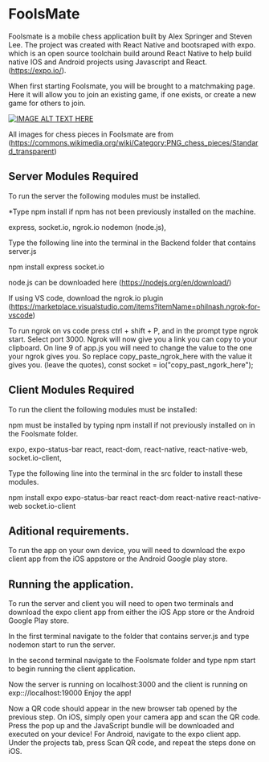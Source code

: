 # FoolsMate

Foolsmate is a mobile chess application built by Alex Springer and Steven Lee. The project was created with React Native and bootsraped with expo. which is an open source toolchain build around React Native to help build native IOS and Android projects using Javascript and React. (https://expo.io/).

When first starting Foolsmate, you will be brought to a matchmaking page. Here it will allow you to join an existing game, if one exists, or create a new game for others to join.

[![IMAGE ALT TEXT HERE](https://img.youtube.com/vi/hjm6A34AZE0/0.jpg)](https://www.youtube.com/watch?v=hjm6A34AZE0)

All images for chess pieces in Foolsmate are from (https://commons.wikimedia.org/wiki/Category:PNG_chess_pieces/Standard_transparent)

## Server Modules Required

To run the server the following modules must be installed.

*Type
npm install
if npm has not been previously installed on the machine.

express,
socket.io,
ngrok.io
nodemon (node.js),

Type the following line into the terminal in the Backend folder that contains server.js

npm install express socket.io 

node.js can be downloaded here (https://nodejs.org/en/download/)

If using VS code, download the ngrok.io plugin (https://marketplace.visualstudio.com/items?itemName=philnash.ngrok-for-vscode)

To run ngrok on vs code press ctrl + shift + P, and in the prompt type ngrok start. Select port 3000. Ngrok will now give you a link you can copy to your clipboard. On line 9 of app.js you will need to change the value to the one your ngrok gives you. So replace copy_paste_ngrok_here with the value it gives you. (leave the quotes), const socket = io("copy_past_ngork_here");

## Client Modules Required

To run the client the following modules must be installed:

npm must be installed by typing
npm install
if not previously installed on in the Foolsmate folder.

expo,
expo-status-bar
react,
react-dom,
react-native,
react-native-web,
socket.io-client,

Type the following line into the terminal in the src folder to install these modules.

npm install expo expo-status-bar react react-dom react-native react-native-web socket.io-client

## Aditional requirements.

To run the app on your own device, you will need to download the expo client app from the iOS appstore or the Android Google play store.

## Running the application.

To run the server and client you will need to open two terminals and download the expo client app from either the iOS App store or the Android Google Play store.

In the first terminal navigate to the folder that contains server.js and type nodemon start to run the server.

In the second terminal navigate to the Foolsmate folder and type npm start to begin running the client application.

Now the server is running on localhost:3000 and the client is running on exp:://localhost:19000 Enjoy the app!

Now a QR code should appear in the new browser tab opened by the previous step. On iOS, simply open your camera app and scan the QR code. Press the pop up and the JavaScript bundle will be downloaded and executed on your device! For Android, navigate to the expo client app. Under the projects tab, press Scan QR code, and repeat the steps done on iOS.

